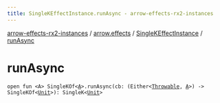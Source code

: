 ```yaml
---
title: SingleKEffectInstance.runAsync - arrow-effects-rx2-instances
---
```


[arrow-effects-rx2-instances](../../index.html) / [arrow.effects](../index.html) / [SingleKEffectInstance](index.html) / [runAsync](./run-async.html)

# runAsync

`open fun <A> SingleKOf<`[`A`](run-async.html#A)`>.runAsync(cb: (Either<`[`Throwable`](https://kotlinlang.org/api/latest/jvm/stdlib/kotlin/-throwable/index.html)`, `[`A`](run-async.html#A)`>) -> SingleKOf<`[`Unit`](https://kotlinlang.org/api/latest/jvm/stdlib/kotlin/-unit/index.html)`>): SingleK<`[`Unit`](https://kotlinlang.org/api/latest/jvm/stdlib/kotlin/-unit/index.html)`>`